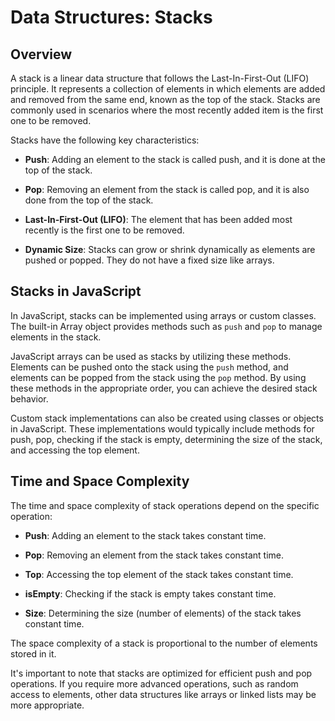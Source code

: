 # Data Structures: Stacks

## Overview

A stack is a linear data structure that follows the Last-In-First-Out (LIFO) principle. It represents a collection of elements in which elements are added and removed from the same end, known as the top of the stack. Stacks are commonly used in scenarios where the most recently added item is the first one to be removed.

Stacks have the following key characteristics:

- **Push**: Adding an element to the stack is called push, and it is done at the top of the stack.

- **Pop**: Removing an element from the stack is called pop, and it is also done from the top of the stack.

- **Last-In-First-Out (LIFO)**: The element that has been added most recently is the first one to be removed.

- **Dynamic Size**: Stacks can grow or shrink dynamically as elements are pushed or popped. They do not have a fixed size like arrays.

## Stacks in JavaScript

In JavaScript, stacks can be implemented using arrays or custom classes. The built-in Array object provides methods such as `push` and `pop` to manage elements in the stack.

JavaScript arrays can be used as stacks by utilizing these methods. Elements can be pushed onto the stack using the `push` method, and elements can be popped from the stack using the `pop` method. By using these methods in the appropriate order, you can achieve the desired stack behavior.

Custom stack implementations can also be created using classes or objects in JavaScript. These implementations would typically include methods for push, pop, checking if the stack is empty, determining the size of the stack, and accessing the top element.

## Time and Space Complexity

The time and space complexity of stack operations depend on the specific operation:

- **Push**: Adding an element to the stack takes constant time.

- **Pop**: Removing an element from the stack takes constant time.

- **Top**: Accessing the top element of the stack takes constant time.

- **isEmpty**: Checking if the stack is empty takes constant time.

- **Size**: Determining the size (number of elements) of the stack takes constant time.

The space complexity of a stack is proportional to the number of elements stored in it.

It's important to note that stacks are optimized for efficient push and pop operations. If you require more advanced operations, such as random access to elements, other data structures like arrays or linked lists may be more appropriate.
